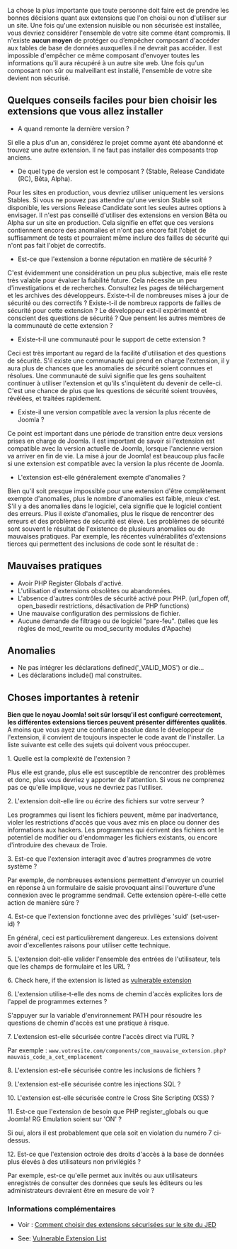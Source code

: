 <!-- Filename: How_do_you_choose_secure_extensions%3F / Display title: Comment choisir des extensions sécurisées ? -->

La chose la plus importante que toute personne doit faire est de prendre
les bonnes décisions quant aux extensions que l'on choisi ou non
d'utiliser sur un site. Une fois qu'une extension nuisible ou non
sécurisée est installée, vous devriez considérer l'ensemble de votre
site comme étant compromis. Il n'existe **aucun moyen** de protéger ou
d’empêcher composant d'accéder aux tables de base de données auxquelles
il ne devrait pas accéder. Il est impossible d'empêcher ce même
composant d'envoyer toutes les informations qu'il aura récupéré à un
autre site web. Une fois qu'un composant non sûr ou malveillant est
installé, l'ensemble de votre site devient non sécurisé.

## Quelques conseils faciles pour bien choisir les extensions que vous allez installer

- A quand remonte la dernière version ?

Si elle a plus d'un an, considérez le projet comme ayant été abandonné
et trouvez une autre extension. Il ne faut pas installer des composants
trop anciens.

- De quel type de version est le composant ? (Stable, Release Candidate
  (RC), Bêta, Alpha).

Pour les sites en production, vous devriez utiliser uniquement les
versions Stables. Si vous ne pouvez pas attendre qu'une version Stable
soit disponible, les versions Release Candidate sont les seules autres
options à envisager. Il n'est pas conseillé d'utiliser des extensions en
version Bêta ou Alpha sur un site en production. Cela signifie en effet
que ces versions contiennent encore des anomalies et n'ont pas encore
fait l'objet de suffisamment de tests et pourraient même inclure des
failles de sécurité qui n'ont pas fait l'objet de correctifs.

- Est-ce que l'extension a bonne réputation en matière de sécurité ?

C'est évidemment une considération un peu plus subjective, mais elle
reste très valable pour évaluer la fiabilité future. Cela nécessite un
peu d'investigations et de recherches. Consultez les pages de
téléchargement et les archives des développeurs. Existe-t-il de
nombreuses mises à jour de sécurité ou des correctifs ? Existe-t-il de
nombreux rapports de failles de sécurité pour cette extension ? Le
développeur est-il expérimenté et conscient des questions de sécurité ?
Que pensent les autres membres de la communauté de cette extension ?

- Existe-t-il une communauté pour le support de cette extension ?

Ceci est très important au regard de la facilité d'utilisation et des
questions de sécurité. S'il existe une communauté qui prend en charge
l'extension, il y aura plus de chances que les anomalies de sécurité
soient connues et résolues. Une communauté de suivi signifie que les
gens souhaitent continuer à utiliser l'extension et qu'ils s'inquiètent
du devenir de celle-ci. C'est une chance de plus que les questions de
sécurité soient trouvées, révélées, et traitées rapidement.

- Existe-il une version compatible avec la version la plus récente de
  Joomla ?

Ce point est important dans une période de transition entre deux
versions prises en charge de Joomla. Il est important de savoir si
l'extension est compatible avec la version actuelle de Joomla, lorsque
l'ancienne version va arriver en fin de vie. La mise à jour de Joomla!
est beaucoup plus facile si une extension est compatible avec la version
la plus récente de Joomla.

- L'extension est-elle généralement exempte d'anomalies ?

Bien qu'il soit presque impossible pour une extension d'être
complètement exempte d'anomalies, plus le nombre d'anomalies est faible,
mieux c'est. S'il y a des anomalies dans le logiciel, cela signifie que
le logiciel contient des erreurs. Plus il existe d'anomalies, plus le
risque de rencontrer des erreurs et des problèmes de sécurité est élevé.
Les problèmes de sécurité sont souvent le résultat de l'existence de
plusieurs anomalies ou de mauvaises pratiques. Par exemple, les récentes
vulnérabilités d'extensions tierces qui permettent des inclusions de
code sont le résultat de :

## Mauvaises pratiques

- Avoir PHP Register Globals d'activé.
- L'utilisation d'extensions obsolètes ou abandonnées.
- L'absence d'autres contrôles de sécurité activé pour PHP. (url_fopen
  off, open_basedir restrictions, désactivation de PHP functions)
- Une mauvaise configuration des permissions de fichier.
- Aucune demande de filtrage ou de logiciel "pare-feu". (telles que les
  règles de mod_rewrite ou mod_security modules d'Apache)

## Anomalies

- Ne pas intégrer les déclarations defined('\_VALID_MOS') or die...
- Les déclarations include() mal construites.

## Choses importantes à retenir

**Bien que le noyau Joomla! soit sûr lorsqu'il est configuré
correctement, les différentes extensions tierces peuvent présenter
différentes qualités**. A moins que vous ayez une confiance absolue dans
le développeur de l'extension, il convient de toujours inspecter le code
avant de l'installer. La liste suivante est celle des sujets qui doivent
vous préoccuper.

1\. Quelle est la complexité de l'extension ?

Plus elle est grande, plus elle est susceptible de rencontrer des
problèmes et donc, plus vous devriez y apporter de l'attention. Si vous
ne comprenez pas ce qu'elle implique, vous ne devriez pas l'utiliser.

2\. L'extension doit-elle lire ou écrire des fichiers sur votre
serveur ?

Les programmes qui lisent les fichiers peuvent, même par inadvertance,
violer les restrictions d'accès que vous avez mis en place ou donner des
informations aux hackers. Les programmes qui écrivent des fichiers ont
le potentiel de modifier ou d'endommager les fichiers existants, ou
encore d'introduire des chevaux de Troie.

3\. Est-ce que l'extension interagit avec d'autres programmes de votre
système ?

Par exemple, de nombreuses extensions permettent d'envoyer un courriel
en réponse à un formulaire de saisie provoquant ainsi l'ouverture d'une
connexion avec le programme sendmail. Cette extension opère-t-elle cette
action de manière sûre ?

4\. Est-ce que l'extension fonctionne avec des privilèges 'suid'
(set-user-id) ?

En général, ceci est particulièrement dangereux. Les extensions doivent
avoir d'excellentes raisons pour utiliser cette technique.

5\. L'extension doit-elle valider l'ensemble des entrées de
l'utilisateur, tels que les champs de formulaire et les URL ?

6\. Check here, if the extension is listed as [vulnerable
extension](https://docs.joomla.org/What_is_a_vulnerable_extension%3F "Special:MyLanguage/What is a vulnerable extension?")

6\. L'extension utilise-t-elle des noms de chemin d'accès explicites
lors de l'appel de programmes externes ?

S'appuyer sur la variable d'environnement PATH pour résoudre les
questions de chemin d'accès est une pratique à risque.

7\. L'extension est-elle sécurisée contre l'accès direct via l'URL ?

Par exemple :
`www.votresite.com/components/com_mauvaise_extension.php?mauvais_code_a_cet_emplacement`

8\. L'extension est-elle sécurisée contre les inclusions de fichiers ?

9\. L'extension est-elle sécurisée contre les injections SQL ?

10\. L'extension est-elle sécurisée contre le Cross Site Scripting
(XSS) ?

11\. Est-ce que l'extension de besoin que PHP register_globals ou que
Joomla! RG Emulation soient sur 'ON' ?

Si oui, alors il est probablement que cela soit en violation du numéro 7
ci-dessus.

12\. Est-ce que l'extension octroie des droits d'accès à la base de
données plus élevés à des utilisateurs non privilégiés ?

Par exemple, est-ce qu'elle permet aux invités ou aux utilisateurs
enregistrés de consulter des données que seuls les éditeurs ou les
administrateurs devraient être en mesure de voir ?

### Informations complémentaires

- Voir : <a
  href="http://extensions.joomla.org/support/knowledgebase/item/choosing-secure-extensions"
  class="external text" target="_blank" rel="noreferrer noopener">Comment
  choisir des extensions sécurisées sur le site du JED</a>

<!-- -->

- See:
  <a href="https://extensions.joomla.org/vulnerable-extensions/about/"
  class="external text" target="_blank"
  rel="noreferrer noopener">Vulnerable Extension List</a>
